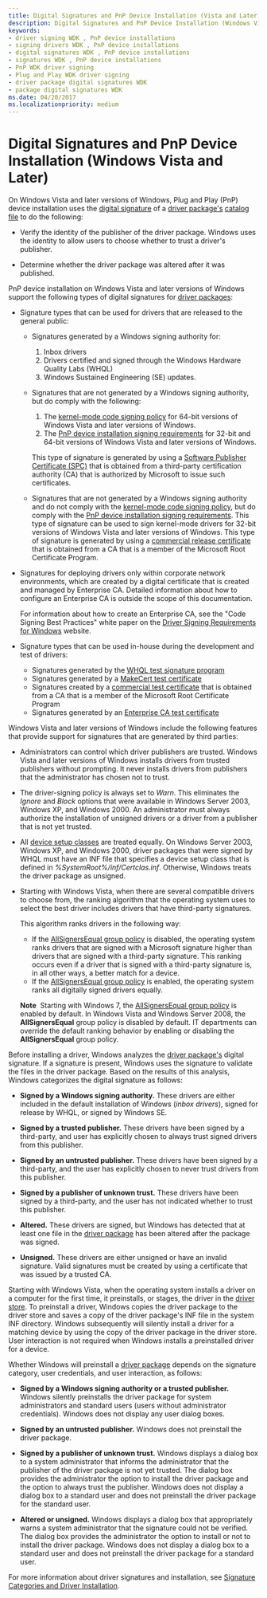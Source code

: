 ```yaml
---
title: Digital Signatures and PnP Device Installation (Vista and Later)
description: Digital Signatures and PnP Device Installation (Windows Vista and Later)
keywords:
- driver signing WDK , PnP device installations
- signing drivers WDK , PnP device installations
- digital signatures WDK , PnP device installations
- signatures WDK , PnP device installations
- PnP WDK driver signing
- Plug and Play WDK driver signing
- driver package digital signatures WDK
- package digital signatures WDK
ms.date: 04/20/2017
ms.localizationpriority: medium
---
```


# Digital Signatures and PnP Device Installation (Windows Vista and Later)


On Windows Vista and later versions of Windows, Plug and Play (PnP) device installation uses the [digital signature](digital-signatures.md) of a [driver package's](driver-packages.md) [catalog file](catalog-files.md) to do the following:

-   Verify the identity of the publisher of the driver package. Windows uses the identity to allow users to choose whether to trust a driver's publisher.

-   Determine whether the driver package was altered after it was published.

PnP device installation on Windows Vista and later versions of Windows support the following types of digital signatures for [driver packages](driver-packages.md):

-   Signature types that can be used for drivers that are released to the general public:
    -   Signatures generated by a Windows signing authority for:
        1.  Inbox drivers
        2.  Drivers certified and signed through the Windows Hardware Quality Labs (WHQL)
        3.  Windows Sustained Engineering (SE) updates.
    -   Signatures that are not generated by a Windows signing authority, but do comply with the following:

        1.  The [kernel-mode code signing policy](kernel-mode-code-signing-policy--windows-vista-and-later-.md) for 64-bit versions of Windows Vista and later versions of Windows.
        2.  The [PnP device installation signing requirements](pnp-device-installation-signing-requirements--windows-vista-and-later-.md) for 32-bit and 64-bit versions of Windows Vista and later versions of Windows.

        This type of signature is generated by using a [Software Publisher Certificate (SPC)](/windows-hardware/drivers/install/deprecation-of-software-publisher-certificates-and-commercial-release-certificates) that is obtained from a third-party certification authority (CA) that is authorized by Microsoft to issue such certificates.

    -   Signatures that are not generated by a Windows signing authority and do not comply with the [kernel-mode code signing policy](kernel-mode-code-signing-policy--windows-vista-and-later-.md), but do comply with the [PnP device installation signing requirements](pnp-device-installation-signing-requirements--windows-vista-and-later-.md). This type of signature can be used to sign kernel-mode drivers for 32-bit versions of Windows Vista and later versions of Windows. This type of signature is generated by using a [commercial release certificate](/windows-hardware/drivers/install/deprecation-of-software-publisher-certificates-and-commercial-release-certificates) that is obtained from a CA that is a member of the Microsoft Root Certificate Program.

-   Signatures for deploying drivers only within corporate network environments, which are created by a digital certificate that is created and managed by Enterprise CA. Detailed information about how to configure an Enterprise CA is outside the scope of this documentation.

    For information about how to create an Enterprise CA, see the "Code Signing Best Practices" white paper on the [Driver Signing Requirements for Windows](https://go.microsoft.com/fwlink/p/?linkid=14507) website.

-   Signature types that can be used in-house during the development and test of drivers:
    -   Signatures generated by the [WHQL test signature program](whql-test-signature-program.md)
    -   Signatures generated by a [MakeCert test certificate](makecert-test-certificate.md)
    -   Signatures created by a [commercial test certificate](/windows-hardware/drivers/install/deprecation-of-software-publisher-certificates-and-commercial-release-certificates) that is obtained from a CA that is a member of the Microsoft Root Certificate Program
    -   Signatures generated by an [Enterprise CA test certificate](enterprise-ca-test-certificate.md)

Windows Vista and later versions of Windows include the following features that provide support for signatures that are generated by third parties:

-   Administrators can control which driver publishers are trusted. Windows Vista and later versions of Windows installs drivers from trusted publishers without prompting. It never installs drivers from publishers that the administrator has chosen not to trust.

-   The driver-signing policy is always set to *Warn*. This eliminates the *Ignore* and *Block* options that were available in Windows Server 2003, Windows XP, and Windows 2000. An administrator must always authorize the installation of unsigned drivers or a driver from a publisher that is not yet trusted.

-   All [device setup classes](./overview-of-device-setup-classes.md) are treated equally. On Windows Server 2003, Windows XP, and Windows 2000, driver packages that were signed by WHQL must have an INF file that specifies a device setup class that is defined in *%SystemRoot%/inf/Certclas.inf*. Otherwise, Windows treats the driver package as unsigned.

-   Starting with Windows Vista, when there are several compatible drivers to choose from, the ranking algorithm that the operating system uses to select the best driver includes drivers that have third-party signatures.

    This algorithm ranks drivers in the following way:

    -   If the [AllSignersEqual group policy](./allsigningequal-group-policy.md) is disabled, the operating system ranks drivers that are signed with a Microsoft signature higher than drivers that are signed with a third-party signature. This ranking occurs even if a driver that is signed with a third-party signature is, in all other ways, a better match for a device.
    -   If the [AllSignersEqual group policy](./allsigningequal-group-policy.md) is enabled, the operating system ranks all digitally signed drivers equally.

    **Note**  Starting with Windows 7, the [AllSignersEqual group policy](./allsigningequal-group-policy.md) is enabled by default. In Windows Vista and Windows Server 2008, the **AllSignersEqual** group policy is disabled by default. IT departments can override the default ranking behavior by enabling or disabling the **AllSignersEqual** group policy.

     

Before installing a driver, Windows analyzes the [driver package's](driver-packages.md) digital signature. If a signature is present, Windows uses the signature to validate the files in the driver package. Based on the results of this analysis, Windows categorizes the digital signature as follows:

-   **Signed by a Windows signing authority.** These drivers are either included in the default installation of Windows (*inbox drivers*), signed for release by WHQL, or signed by Windows SE.

-   **Signed by a trusted publisher.** These drivers have been signed by a third-party, and user has explicitly chosen to always trust signed drivers from this publisher.

-   **Signed by an untrusted publisher.** These drivers have been signed by a third-party, and the user has explicitly chosen to never trust drivers from this publisher.

-   **Signed by a publisher of unknown trust.** These drivers have been signed by a third-party, and the user has not indicated whether to trust this publisher.

-   **Altered.** These drivers are signed, but Windows has detected that at least one file in the [driver package](driver-packages.md) has been altered after the package was signed.

-   **Unsigned.** These drivers are either unsigned or have an invalid signature. Valid signatures must be created by using a certificate that was issued by a trusted CA.

Starting with Windows Vista, when the operating system installs a driver on a computer for the first time, it preinstalls, or stages, the driver in the [driver store](driver-store.md). To preinstall a driver, Windows copies the driver package to the driver store and saves a copy of the driver package's INF file in the system INF directory. Windows subsequently will silently install a driver for a matching device by using the copy of the driver package in the driver store. User interaction is not required when Windows installs a preinstalled driver for a device.

Whether Windows will preinstall a [driver package](driver-packages.md) depends on the signature category, user credentials, and user interaction, as follows:

-   **Signed by a Windows signing authority or a trusted publisher.** Windows silently preinstalls the driver package for system administrators and standard users (users without administrator credentials). Windows does not display any user dialog boxes.

-   **Signed by an untrusted publisher.** Windows does not preinstall the driver package.

-   **Signed by a publisher of unknown trust.** Windows displays a dialog box to a system administrator that informs the administrator that the publisher of the driver package is not yet trusted. The dialog box provides the administrator the option to install the driver package and the option to always trust the publisher. Windows does not display a dialog box to a standard user and does not preinstall the driver package for the standard user.

-   **Altered or unsigned.** Windows displays a dialog box that appropriately warns a system administrator that the signature could not be verified. The dialog box provides the administrator the option to install or not to install the driver package. Windows does not display a dialog box to a standard user and does not preinstall the driver package for a standard user.

For more information about driver signatures and installation, see [Signature Categories and Driver Installation](signature-categories-and-driver-installation.md).

